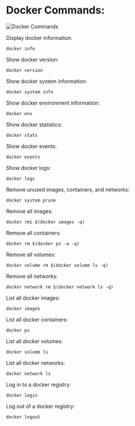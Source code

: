 # Docker Commands:
![Docker Commands](https://github.com/ismail-h-rana/essential_docs/blob/main/docker/docker_commands/docker-commands.png?raw=true)

Display docker information:
```
docker info
```
Show docker version:
```
docker version
```
Show docker system information:
```
docker system info
```
Show docker environment information:
```
docker env
```
Show docker statistics:
```
docker stats
```
Show docker events:
```
docker events
```
Show docker logs:
```
docker logs
```
Remove unused images, containers, and networks:
```
docker system prune
```
Remove all images:
```
docker rmi $(docker images -q)
```
Remove all containers:
```
docker rm $(docker ps -a -q)
```
Remove all volumes:
```
docker volume rm $(docker volume ls -q)
```
Remove all networks:
```
docker network rm $(docker network ls -q)
```

List all docker images:
```
docker images
```
List all docker containers:
```
docker ps
```
List all docker volumes:
```
docker volume ls
```
List all docker networks:
```
docker network ls
```
Log in to a docker registry:
```
docker login
```
Log out of a docker registry:
```
docker logout
```
